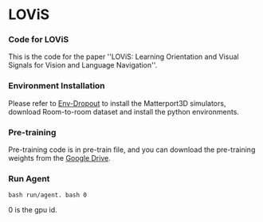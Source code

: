 # LOViS

### Code for LOViS
This is the code for the paper  ''LOViS: Learning Orientation and Visual Signals for  Vision and Language Navigation''.

### Environment Installation
Please refer to [Env-Dropout](https://github.com/airsplay/R2R-EnvDrop) to install the Matterport3D simulators, download Room-to-room dataset and install the python environments. 

### Pre-training 
Pre-training code is in pre-train file, and you can download the pre-training weights from the [Google Drive](https://drive.google.com/drive/folders/1RgK4byPL0CCjWMD4YnprJf-3R9OzXOPZ?usp=sharing).

### Run Agent

    bash run/agent. bash 0
   
   0 is the gpu id.
